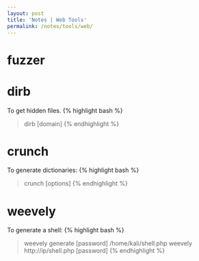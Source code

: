 ```yaml
---
layout: post
title: 'Notes | Web Tools'
permalink: /notes/tools/web/
---
```


# fuzzer

# dirb
To get hidden files.
{% highlight bash %}
> dirb [domain]
{% endhighlight %}

# crunch
To generate dictionaries:
{% highlight bash %}
> crunch <min> <max> [options]
{% endhighlight %}

# weevely
To generate a shell:
{% highlight bash %}
> weevely generate [password] /home/kali/shell.php
> weevely http://ip/shell.php [password]
{% endhighlight %}

